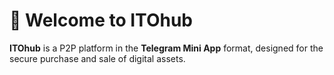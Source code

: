 # 👋 Welcome to ITOhub

**ITOhub** is a P2P platform in the **Telegram Mini App** format, designed for the secure purchase and sale of digital assets.